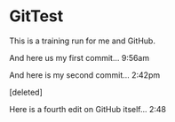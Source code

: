 # GitTest
This is a training run for me and GitHub.

And here us my first commit... 9:56am

And here is my second commit... 2:42pm

[deleted]

Here is a fourth edit on GitHub itself... 2:48
